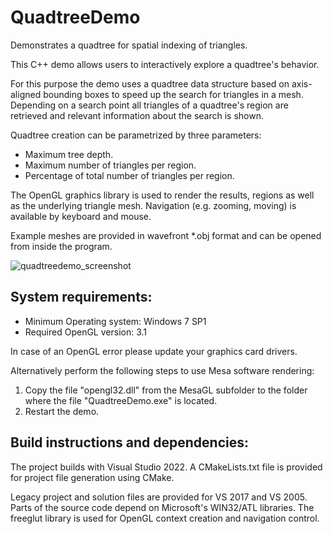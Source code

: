 # QuadtreeDemo
Demonstrates a quadtree for spatial indexing of triangles.

This C++ demo allows users to interactively explore a quadtree's behavior.

For this purpose the demo uses a quadtree data structure based on axis-aligned bounding boxes to speed up the search for triangles in a mesh. Depending on a search point all triangles of a quadtree's region are retrieved and relevant information about the search is shown.

Quadtree creation can be parametrized by three parameters:

- Maximum tree depth.
- Maximum number of triangles per region.
- Percentage of total number of triangles per region.

The OpenGL graphics library is used to render the results, regions as well as the underlying triangle mesh. Navigation (e.g. zooming, moving) is available by keyboard and mouse.

Example meshes are provided in wavefront *.obj format and can be opened from inside the program.

![quadtreedemo_screenshot](https://user-images.githubusercontent.com/119818594/210186422-5b50c950-29e8-49ec-9f0c-1e3b188c8b7e.png)


System requirements:
----------------------

- Minimum Operating system:   	Windows 7 SP1
- Required OpenGL version:	3.1

In case of an OpenGL error please update your graphics card drivers. 

Alternatively perform the following steps to use Mesa software rendering:

1.	Copy the file "opengl32.dll" from the MesaGL subfolder to the folder 
	where the file "QuadtreeDemo.exe" is located.
2.	Restart the demo.

Build instructions and dependencies:
----------------------

The project builds with Visual Studio 2022. A CMakeLists.txt file is provided for project file generation using CMake.

Legacy project and solution files are provided for VS 2017 and VS 2005. Parts of the source code depend on Microsoft's WIN32/ATL libraries.
The freeglut library is used for OpenGL context creation and navigation control.
